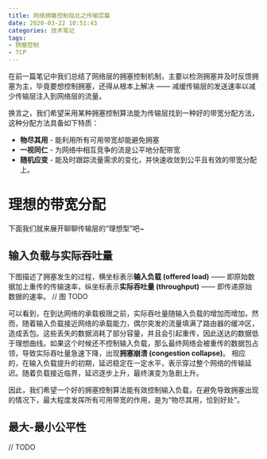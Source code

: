 ```yaml
---
title: 网络拥塞控制指北之传输层篇
date: 2020-03-22 10:51:43
categories: 技术笔记
tags: 
- 拥塞控制
- TCP
---
```


在前一篇笔记中我们总结了网络层的拥塞控制机制，主要以检测拥塞并及时反馈拥塞为主，毕竟要想控制拥塞，还得从根本上解决 —— 减缓传输层的发送速率以减少传输层注入到网络层的流量。

换言之，我们希望采用某种拥塞控制算法能为传输层找到一种好的带宽分配方法，这种分配方法具备如下特质：
* **物尽其用** - 能利用所有可用带宽却能避免拥塞
* **一视同仁** - 为网络中相互竞争的流是公平地分配带宽
* **随机应变** - 能及时跟踪流量需求的变化，并快速收敛到公平且有效的带宽分配上。

<!--more-->
# 理想的带宽分配
下面我们就来展开聊聊传输层的“理想型”吧~

## 输入负载与实际吞吐量
下图描述了拥塞发生的过程，横坐标表示**输入负载 (offered load)** —— 即原始数据加上重传的传输速率，纵坐标表示**实际吞吐量 (throughput)** —— 即传递原始数据的速率。
// 图 TODO

可以看到，在到达网络的承载极限之前，实际吞吐量随输入负载的增加而增加，然而，随着输入负载接近网络的承载能力，偶尔突发的流量填满了路由器的缓冲区，造成丢包。这些丢失的数据消耗了部分容量，并且会引起重传，因此送达的数据低于理想曲线。如果这个时候还不控制输入负载，那么最终网络会被重传的数据包占领，导致实际吞吐量急速下降，出现**拥塞崩溃 (congestion collapse)**。
相应的，在输入负载提升的初期，延迟稳定在一定水平，表示穿过整个网络的传输延迟。随着负载接近临界，延迟逐步上升，最终演变为急剧上升。

因此，我们希望一个好的拥塞控制算法能有效控制输入负载，在避免导致拥塞出现的情况下，最大程度发挥所有可用带宽的作用，是为“物尽其用，恰到好处”。

## 最大-最小公平性
// TODO

<!--
---
# TCP 中的拥塞控制
-->